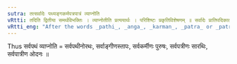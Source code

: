 ```yaml
---
sutra: तत्सर्वादेः पथ्यङ्गकर्मपत्रपात्रं व्याप्नोति
vRtti: तदिति द्वितीया समर्थविभक्तिः । व्याप्नोतीति प्रत्ययार्थः । परिशिष्टः प्रकृतिविशेषणम् ॥ सर्वादेः प्रातिपदिकात् पथि अङ्ग कर्मन् पत्र पात्र इत्येवमन्ताद् द्वितीयासमर्थाद्व्याप्नोतीत्यस्मिन्नर्थे खः प्रत्ययो भवति ॥
vRtti_eng: "After the words _pathi_, _anga_, _karman_, _patra_ or _patra_, preceded by _sarva_, being in the second case in construction, the affix _kha_ (ईन) comes in the sense of "what pervades or fills the whole of that"."
---
```

Thus सर्वपथं व्याप्नोति = सर्वपथीनोरथः, सर्वाङ्गीणस्तापः, सर्वकर्मीणः पुरुषः, सर्वपत्रीणः सारथिः, सर्वपात्रीण ओदनः ॥
